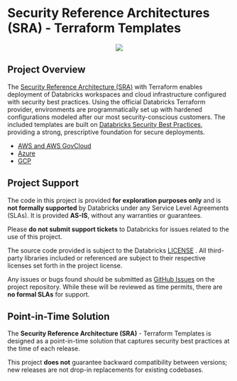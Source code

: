 # Security Reference Architectures (SRA) - Terraform Templates

<p align="center">
  <img src="https://i.postimg.cc/hP90xPqh/SRA-Screenshot.png" />
</p>

## Project Overview

The [Security Reference Architecture (SRA)](https://databricks.github.io/terraform-databricks-sra/) with Terraform enables deployment of Databricks workspaces and cloud infrastructure configured with security best practices. Using the official Databricks Terraform provider, environments are programmatically set up with hardened configurations modeled after our most security-conscious customers. The included templates are built on [Databricks Security Best Practices](https://www.databricks.com/trust/security-features#best-practices), providing a strong, prescriptive foundation for secure deployments.



- [AWS and AWS GovCloud](https://databricks.github.io/terraform-databricks-sra/docs/usage/AWS/)
- [Azure](https://databricks.github.io/terraform-databricks-sra/docs/usage/Azure/)
- [GCP](https://databricks.github.io/terraform-databricks-sra/docs/usage/GCP/)

## Project Support

The code in this project is provided **for exploration purposes only** and is **not formally supported** by Databricks under any Service Level Agreements (SLAs). It is provided **AS-IS**, without any warranties or guarantees.  

Please **do not submit support tickets** to Databricks for issues related to the use of this project.  

The source code provided is subject to the Databricks [LICENSE](https://github.com/databricks/terraform-databricks-sra/blob/main/LICENSE) . All third-party libraries included or referenced are subject to their respective licenses set forth in the project license.

Any issues or bugs found should be submitted as [GitHub Issues](https://github.com/databricks/terraform-databricks-sra/issues) on the project repository. While these will be reviewed as time permits, there are **no formal SLAs** for support.

## Point-in-Time Solution

The **Security Reference Architecture (SRA)** - Terraform Templates is designed as a point-in-time solution that captures security best practices at the time of each release. 

This project **does not** guarantee backward compatibility between versions; new releases are not drop-in replacements for existing codebases.
